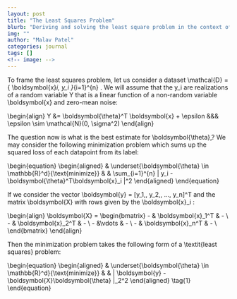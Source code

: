 ```yaml
---
layout: post
title: "The Least Squares Problem"
blurb: "Deriving and solving the least square problem in the context of linear regression"
img: ""
author: "Malav Patel"
categories: journal
tags: []
<!-- image: -->
---
```



To frame the least squares problem, let us consider a dataset \mathcal{D} =  \{ \boldsymbol{x}_i, y_i \}_{i=1}^{n} . We will assume that the y_i are realizations of a random variable Y that is a linear function of a non-random variable \boldsymbol{x} and zero-mean noise:


\begin{align}
    Y &= \boldsymbol{\theta}^T \boldsymbol{x} + \epsilon &&& \epsilon \sim \mathcal{N}(0, \sigma^2)
\end{align}

The question now is what is the best estimate for \boldsymbol{\theta}\,? We may consider the following minimization problem which sums up the squared loss of each datapoint from its label:


\begin{equation}
\begin{aligned}
& \underset{\boldsymbol{\theta} \in \mathbb{R}^d}{\text{minimize}}
& & \sum_{i=1}^{n} | y_i - \boldsymbol{\theta}^T\boldsymbol{x}_i |^2 
\end{aligned} 
\end{equation}

If we consider the vector \boldsymbol{y} = [y_1,\, y_2,\, ...\, y_n]^T and the matrix \boldsymbol{X} with rows given by the \boldsymbol{x}_i :

\begin{align}
    \boldsymbol{X} = \begin{bmatrix}
    - & \boldsymbol{x}_1^T & -  \\
    - & \boldsymbol{x}_2^T & -  \\
    - &\vdots & - \\
    - & \boldsymbol{x}_n^T & - \\
\end{bmatrix}
\end{align}

Then the minimization problem takes the following form of a \textit{least squares} problem:

\begin{equation}
\begin{aligned}
& \underset{\boldsymbol{\theta} \in \mathbb{R}^d}{\text{minimize}}
& & \| \boldsymbol{y} - \boldsymbol{X}\boldsymbol{\theta} \|_2^2 
\end{aligned} \tag{1}
\end{equation}